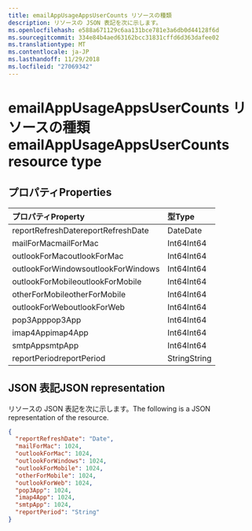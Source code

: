 ```yaml
---
title: emailAppUsageAppsUserCounts リソースの種類
description: リソースの JSON 表記を次に示します。
ms.openlocfilehash: e588a671129c6aa131bce781e3a6db0d44128f6d
ms.sourcegitcommit: 334e84b4aed63162bcc31831cffd6d363dafee02
ms.translationtype: MT
ms.contentlocale: ja-JP
ms.lasthandoff: 11/29/2018
ms.locfileid: "27069342"
---
```

# <a name="emailappusageappsusercounts-resource-type"></a><span data-ttu-id="ee33c-103">emailAppUsageAppsUserCounts リソースの種類</span><span class="sxs-lookup"><span data-stu-id="ee33c-103">emailAppUsageAppsUserCounts resource type</span></span>

## <a name="properties"></a><span data-ttu-id="ee33c-104">プロパティ</span><span class="sxs-lookup"><span data-stu-id="ee33c-104">Properties</span></span>

| <span data-ttu-id="ee33c-105">プロパティ</span><span class="sxs-lookup"><span data-stu-id="ee33c-105">Property</span></span>          | <span data-ttu-id="ee33c-106">型</span><span class="sxs-lookup"><span data-stu-id="ee33c-106">Type</span></span>   |
| :---------------- | :----- |
| <span data-ttu-id="ee33c-107">reportRefreshDate</span><span class="sxs-lookup"><span data-stu-id="ee33c-107">reportRefreshDate</span></span> | <span data-ttu-id="ee33c-108">Date</span><span class="sxs-lookup"><span data-stu-id="ee33c-108">Date</span></span>   |
| <span data-ttu-id="ee33c-109">mailForMac</span><span class="sxs-lookup"><span data-stu-id="ee33c-109">mailForMac</span></span>        | <span data-ttu-id="ee33c-110">Int64</span><span class="sxs-lookup"><span data-stu-id="ee33c-110">Int64</span></span>  |
| <span data-ttu-id="ee33c-111">outlookForMac</span><span class="sxs-lookup"><span data-stu-id="ee33c-111">outlookForMac</span></span>     | <span data-ttu-id="ee33c-112">Int64</span><span class="sxs-lookup"><span data-stu-id="ee33c-112">Int64</span></span>  |
| <span data-ttu-id="ee33c-113">outlookForWindows</span><span class="sxs-lookup"><span data-stu-id="ee33c-113">outlookForWindows</span></span> | <span data-ttu-id="ee33c-114">Int64</span><span class="sxs-lookup"><span data-stu-id="ee33c-114">Int64</span></span>  |
| <span data-ttu-id="ee33c-115">outlookForMobile</span><span class="sxs-lookup"><span data-stu-id="ee33c-115">outlookForMobile</span></span>  | <span data-ttu-id="ee33c-116">Int64</span><span class="sxs-lookup"><span data-stu-id="ee33c-116">Int64</span></span>  |
| <span data-ttu-id="ee33c-117">otherForMobile</span><span class="sxs-lookup"><span data-stu-id="ee33c-117">otherForMobile</span></span>    | <span data-ttu-id="ee33c-118">Int64</span><span class="sxs-lookup"><span data-stu-id="ee33c-118">Int64</span></span>  |
| <span data-ttu-id="ee33c-119">outlookForWeb</span><span class="sxs-lookup"><span data-stu-id="ee33c-119">outlookForWeb</span></span>     | <span data-ttu-id="ee33c-120">Int64</span><span class="sxs-lookup"><span data-stu-id="ee33c-120">Int64</span></span>  |
| <span data-ttu-id="ee33c-121">pop3App</span><span class="sxs-lookup"><span data-stu-id="ee33c-121">pop3App</span></span>           | <span data-ttu-id="ee33c-122">Int64</span><span class="sxs-lookup"><span data-stu-id="ee33c-122">Int64</span></span>  |
| <span data-ttu-id="ee33c-123">imap4App</span><span class="sxs-lookup"><span data-stu-id="ee33c-123">imap4App</span></span>          | <span data-ttu-id="ee33c-124">Int64</span><span class="sxs-lookup"><span data-stu-id="ee33c-124">Int64</span></span>  |
| <span data-ttu-id="ee33c-125">smtpApp</span><span class="sxs-lookup"><span data-stu-id="ee33c-125">smtpApp</span></span>           | <span data-ttu-id="ee33c-126">Int64</span><span class="sxs-lookup"><span data-stu-id="ee33c-126">Int64</span></span>  |
| <span data-ttu-id="ee33c-127">reportPeriod</span><span class="sxs-lookup"><span data-stu-id="ee33c-127">reportPeriod</span></span>      | <span data-ttu-id="ee33c-128">String</span><span class="sxs-lookup"><span data-stu-id="ee33c-128">String</span></span> |

## <a name="json-representation"></a><span data-ttu-id="ee33c-129">JSON 表記</span><span class="sxs-lookup"><span data-stu-id="ee33c-129">JSON representation</span></span>

<span data-ttu-id="ee33c-130">リソースの JSON 表記を次に示します。</span><span class="sxs-lookup"><span data-stu-id="ee33c-130">The following is a JSON representation of the resource.</span></span>

<!-- {
  "blockType": "resource",
  "@odata.type": "microsoft.graph.emailAppUsageAppsUserCounts"
} -->

```json
{
  "reportRefreshDate": "Date", 
  "mailForMac": 1024, 
  "outlookForMac": 1024, 
  "outlookForWindows": 1024, 
  "outlookForMobile": 1024, 
  "otherForMobile": 1024, 
  "outlookForWeb": 1024, 
  "pop3App": 1024, 
  "imap4App": 1024, 
  "smtpApp": 1024, 
  "reportPeriod": "String"
}
```
